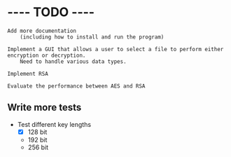 # ---- TODO ---- #
    
    Add more documentation 
    	(including how to install and run the program)
    
    Implement a GUI that allows a user to select a file to perform either encryption or decryption. 
    	Need to handle various data types.

    Implement RSA

    Evaluate the performance between AES and RSA

## Write more tests
- Test different key lengths
  -[x] 128 bit
  - 192 bit
  - 256 bit
    